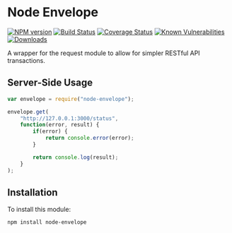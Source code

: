 # Node Envelope

[![NPM version][npm-version-image]][npm-url]
[![Build Status][build-status-image]][build-status-url]
[![Coverage Status][coverage-image]][coverage-url]
[![Known Vulnerabilities][snyk-image]][snyk-url]
[![Downloads][npm-downloads-image]][npm-url]

A wrapper for the request module to allow for simpler RESTful API transactions.

## Server-Side Usage

```javascript
var envelope = require("node-envelope");

envelope.get(
	"http://127.0.0.1:3000/status",
	function(error, result) {
		if(error) {
			return console.error(error);
		}

		return console.log(result);
	}
);
```

## Installation

To install this module:
```bash
npm install node-envelope
```

[npm-url]: https://www.npmjs.com/package/node-envelope
[npm-version-image]: https://img.shields.io/npm/v/node-envelope.svg
[npm-downloads-image]: http://img.shields.io/npm/dm/node-envelope.svg

[build-status-url]: https://travis-ci.org/nitro404/node-envelope
[build-status-image]: https://travis-ci.org/nitro404/node-envelope.svg?branch=master

[coverage-url]: https://coveralls.io/github/nitro404/node-envelope?branch=master
[coverage-image]: https://coveralls.io/repos/github/nitro404/node-envelope/badge.svg?branch=master

[snyk-url]: https://snyk.io/test/github/nitro404/node-envelope?targetFile=package.json
[snyk-image]: https://snyk.io/test/github/nitro404/node-envelope/badge.svg?targetFile=package.json
